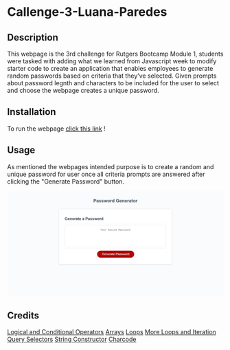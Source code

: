 # Callenge-3-Luana-Paredes

## Description
This webpage is the 3rd challenge for Rutgers Bootcamp Module 1, students were tasked with adding what we learned from Javascript week to modify starter code to create an application that enables employees to generate random passwords based on criteria that they’ve selected. Given prompts about password legnth and characters to be included for the user to select and choose the webpage creates a unique password.

## Installation
To run the webpage [click this link](https://luanaparedes.github.io/Callenge-3-Luana-Paredes/) !

## Usage
As mentioned the webpages intended purpose is to create a random and unique password for user once all criteria prompts are answered after clicking the "Generate Password" button.

![Password Generator Webpage](./Assetes/images/screencapture-file-C-Users-dhann-Desktop-Bootcmap-Callenge-3-Luana-Paredes-index-html-2022-09-01-17_24_21.png)

## Credits

[Logical and Conditional Operators](https://developer.mozilla.org/en-US/docs/Web/JavaScript/Reference/Operators/Logical_AND)
[Arrays](https://www.w3schools.com/js/js_arrays.asp)
[Loops](https://www.w3schools.com/js/js_loop_for.asp)
[More Loops and Iteration](https://developer.mozilla.org/en-US/docs/Web/JavaScript/Guide/Loops_and_iteration)
[Query Selectors](https://developer.mozilla.org/en-US/docs/Web/API/Document/querySelector)
[String Constructor](https://www.w3schools.com/jsref/jsref_constructor_string.asp)
[Charcode](https://www.w3schools.com/jsref/jsref_fromcharcode.asp)
